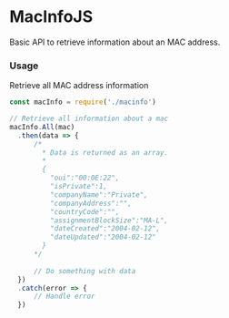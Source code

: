 # MacInfoJS
Basic API to retrieve information about an MAC address.


### Usage
Retrieve all MAC address information

```js
const macInfo = require('./macinfo')

// Retrieve all information about a mac
macInfo.All(mac)
  .then(data => {
      /*
        * Data is returned as an array.
        * 
        {
          "oui":"00:0E:22",
          "isPrivate":1,
          "companyName":"Private",
          "companyAddress":"",
          "countryCode":"",
          "assignmentBlockSize":"MA-L",
          "dateCreated":"2004-02-12",
          "dateUpdated":"2004-02-12"
        }
      */
      
      // Do something with data
  })
  .catch(error => {
      // Handle error
  })
```
